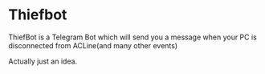 # Thiefbot

ThiefBot is a Telegram Bot which will send you a message when your PC is disconnected from ACLine(and many other events)

Actually just an idea.
